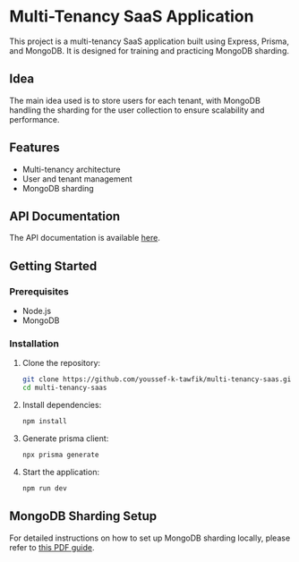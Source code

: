 # Multi-Tenancy SaaS Application

This project is a multi-tenancy SaaS application built using Express, Prisma, and MongoDB. It is designed for training and practicing MongoDB sharding.

## Idea

The main idea used is to store users for each tenant, with MongoDB handling the sharding for the user collection to ensure scalability and performance.

## Features

- Multi-tenancy architecture
- User and tenant management
- MongoDB sharding

## API Documentation

The API documentation is available [here](https://documenter.getpostman.com/view/37611133/2sAYJ4jM8m).

## Getting Started

### Prerequisites

- Node.js
- MongoDB

### Installation

1. Clone the repository:

   ```sh
   git clone https://github.com/youssef-k-tawfik/multi-tenancy-saas.git
   cd multi-tenancy-saas
   ```

2. Install dependencies:

   ```sh
   npm install
   ```

3. Generate prisma client:

   ```sh
   npx prisma generate
   ```

4. Start the application:
   ```sh
   npm run dev
   ```

## MongoDB Sharding Setup

For detailed instructions on how to set up MongoDB sharding locally, please refer to [this PDF guide](https://drive.google.com/file/d/1dKQTkMUmJlPMOO-tAxC0yylB6pxgYXUn/view?usp=sharing).
